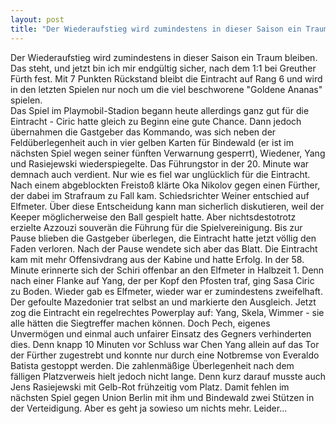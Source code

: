 ```yaml
---
layout: post
title: "Der Wiederaufstieg wird zumindestens in dieser Saison ein Traum bleiben."
---
```


Der Wiederaufstieg wird zumindestens in dieser Saison ein Traum bleiben. Das steht, und jetzt bin ich mir endgültig sicher, nach dem 1:1 bei Greuther Fürth fest. Mit 7 Punkten Rückstand bleibt die Eintracht auf Rang 6 und wird in den letzten Spielen nur noch um die viel beschworene "Goldene Ananas" spielen.  
Das Spiel im Playmobil-Stadion begann heute allerdings ganz gut für die Eintracht - Ciric hatte gleich zu Beginn eine gute Chance. Dann jedoch übernahmen die Gastgeber das Kommando, was sich neben der Feldüberlegenheit auch in vier gelben Karten für Bindewald (er ist im nächsten Spiel wegen seiner fünften Verwarnung gesperrt), Wiedener, Yang und Rasiejewski wiederspiegelte. Das Führungstor in der 20. Minute war demnach auch verdient. Nur wie es fiel war unglücklich für die Eintracht. Nach einem abgeblockten Freistoß klärte Oka Nikolov gegen einen Fürther, der dabei im Strafraum zu Fall kam. Schiedsrichter Weiner entschied auf Elfmeter. Über diese Entscheidung kann man sicherlich diskutieren, weil der Keeper möglicherweise den Ball gespielt hatte. Aber nichtsdestotrotz erzielte Azzouzi souverän die Führung für die Spielvereinigung. Bis zur Pause blieben die Gastgeber überlegen, die Eintracht hatte jetzt völlig den Faden verloren. Nach der Pause wendete sich aber das Blatt. Die Eintracht kam mit mehr Offensivdrang aus der Kabine und hatte Erfolg. In der 58. Minute erinnerte sich der Schiri offenbar an den Elfmeter in Halbzeit 1. Denn nach einer Flanke auf Yang, der per Kopf den Pfosten traf, ging Sasa Ciric zu Boden. Wieder gab es Elfmeter, wieder war er zumindestens zweifelhaft. Der gefoulte Mazedonier trat selbst an und markierte den Ausgleich. Jetzt zog die Eintracht ein regelrechtes Powerplay auf: Yang, Skela, Wimmer - sie alle hätten die Siegtreffer machen können. Doch Pech, eigenes Unvermögen und einmal auch unfairer Einsatz des Gegners verhinderten dies. Denn knapp 10 Minuten vor Schluss war Chen Yang allein auf das Tor der Fürther zugestrebt und konnte nur durch eine Notbremse von Everaldo Batista gestoppt werden. Die zahlenmäßige Überlegenheit nach dem fälligen Platzverweis hielt jedoch nicht lange. Denn kurz darauf musste auch Jens Rasiejewski mit Gelb-Rot frühzeitig vom Platz. Damit fehlen im nächsten Spiel gegen Union Berlin mit ihm und Bindewald zwei Stützen in der Verteidigung. Aber es geht ja sowieso um nichts mehr. Leider...
